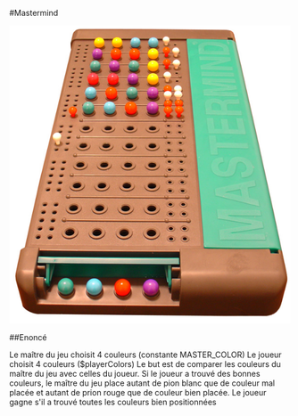 #Mastermind

![](Mastermind.jpg)

##Enoncé

Le maître du jeu choisit 4 couleurs (constante MASTER_COLOR)
Le joueur choisit 4 couleurs ($playerColors)
Le but est de comparer les couleurs du maître du jeu avec celles du joueur.
Si le joueur a trouvé des bonnes couleurs, le maître du jeu place autant de pion blanc que de couleur mal placée et autant de prion rouge que de couleur bien placée.
Le joueur gagne s'il a trouvé toutes les couleurs bien positionnées
